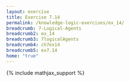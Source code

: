 ```yaml
---
layout: exercise
title: Exercise 7.14
permalink: /knowledge-logic-exercises/ex_14/
breadcrumb: 7-Logical-Agents
breadcrumb2: ex_14
breadcrumb3: 7logicalAgents
breadcrumb4: ch7ex14
breadcrumb5: ex7.14
home: "true"
---
```


{% include mathjax_support %}


